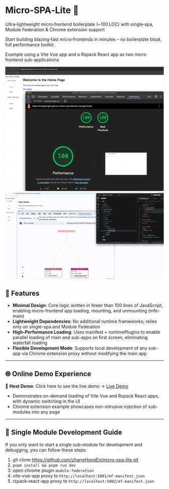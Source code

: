 # Micro‑SPA‑Lite 🚀

Ultra‑lightweight micro‑frontend boilerplate (~100 LOC) with single‑spa, Module Federation & Chrome extension support

Start building blazing‑fast micro‑frontends in minutes – no boilerplate bloat, full performance toolkit.

Example using a Vite Vue app and a Rspack React app as two micro frontend sub-applications

![](./docs/img/performance.png)
![](./docs/img/develop.gif)


## 🚀 Features

-	**Minimal Design**: Core logic written in fewer than 100 lines of JavaScript, enabling micro-frontend app loading, mounting, and unmounting (mfe-main)
-	**Lightweight Dependencies**: No additional runtime frameworks; relies only on single-spa and Module Federation
-	**High-Performance Loading**: Uses manifest + runtimePlugins to enable parallel loading of main and sub-apps on first screen, eliminating waterfall loading
-	**Flexible Development Mode**: Supports local development of any sub-app via Chrome extension proxy without modifying the main app

---

## 🌐 Online Demo Experience

🔗 **Host Demo**: Click here to see the live demo -> [Live Demo](https://zhanghongen.github.io/micro-spa-lite/vite-vue-app/home/) 
- Demonstrates on-demand loading of Vite Vue and Rspack React apps, with dynamic switching in the UI
- Chrome extension example showcases non-intrusive injection of sub-modules into any page

---

## 🧩 Single Module Development Guide

If you only want to start a single sub-module for development and debugging, you can follow these steps:
1. git clone https://github.com/zhangHongEn/micro-spa-lite.git
2. `pnpm install && pnpm run dev`
3. open chrome plugin `module-federation`
4. vite-vue-app proxy to `http://localhost:5001/mf-manifest.json`
5. rspack-react-app proxy to `http://localhost:5002/mf-manifest.json`
